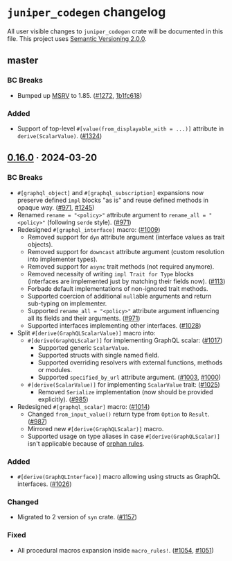 `juniper_codegen` changelog
===========================

All user visible changes to `juniper_codegen` crate will be documented in this file. This project uses [Semantic Versioning 2.0.0].




## master

### BC Breaks

- Bumped up [MSRV] to 1.85. ([#1272], [1b1fc618])

### Added

- Support of top-level `#[value(from_displayable_with = ...)]` attribute in `derive(ScalarValue)`. ([#1324])

[#1272]: /../../pull/1272
[#1324]: /../../pull/1324
[1b1fc618]: /../../commit/1b1fc61879ffdd640d741e187dc20678bf7ab295




## [0.16.0] · 2024-03-20
[0.16.0]: /../../tree/juniper_codegen-v0.16.0/juniper_codegen

### BC Breaks

- `#[graphql_object]` and `#[graphql_subscription]` expansions now preserve defined `impl` blocks "as is" and reuse defined methods in opaque way. ([#971], [#1245])
- Renamed `rename = "<policy>"` attribute argument to `rename_all = "<policy>"` (following `serde` style). ([#971])
- Redesigned `#[graphql_interface]` macro: ([#1009])
    - Removed support for `dyn` attribute argument (interface values as trait objects).
    - Removed support for `downcast` attribute argument (custom resolution into implementer types).
    - Removed support for `async` trait methods (not required anymore).
    - Removed necessity of writing `impl Trait for Type` blocks (interfaces are implemented just by matching their fields now). ([#113])
    - Forbade default implementations of non-ignored trait methods.
    - Supported coercion of additional `null`able arguments and return sub-typing on implementer.
    - Supported `rename_all = "<policy>"` attribute argument influencing all its fields and their arguments. ([#971])
    - Supported interfaces implementing other interfaces. ([#1028])
- Split `#[derive(GraphQLScalarValue)]` macro into: 
    - `#[derive(GraphQLScalar)]` for implementing GraphQL scalar: ([#1017]) 
        - Supported generic `ScalarValue`.
        - Supported structs with single named field.
        - Supported overriding resolvers with external functions, methods or modules.
        - Supported `specified_by_url` attribute argument. ([#1003], [#1000])
    - `#[derive(ScalarValue)]` for implementing `ScalarValue` trait: ([#1025])
        - Removed `Serialize` implementation (now should be provided explicitly). ([#985])
- Redesigned `#[graphql_scalar]` macro: ([#1014])
    - Changed `from_input_value()` return type from `Option` to `Result`. ([#987]) 
    - Mirrored new `#[derive(GraphQLScalar)]` macro.
    - Supported usage on type aliases in case `#[derive(GraphQLScalar)]` isn't applicable because of [orphan rules].

### Added

- `#[derive(GraphQLInterface)]` macro allowing using structs as GraphQL interfaces. ([#1026])

### Changed

- Migrated to 2 version of `syn` crate. ([#1157])

### Fixed

- All procedural macros expansion inside `macro_rules!`. ([#1054], [#1051])

[#113]: /../../issues/113
[#971]: /../../pull/971
[#985]: /../../pull/985
[#987]: /../../pull/987
[#1000]: /../../issues/1000
[#1003]: /../../pull/1003
[#1009]: /../../pull/1009
[#1014]: /../../pull/1014
[#1017]: /../../pull/1017
[#1025]: /../../pull/1025
[#1026]: /../../pull/1026
[#1028]: /../../pull/1028
[#1051]: /../../issues/1051
[#1054]: /../../pull/1054
[#1157]: /../../pull/1157
[#1245]: /../../pull/1245




[MSRV]: https://doc.rust-lang.org/cargo/reference/manifest.html#the-rust-version-field
[orphan rules]: https://doc.rust-lang.org/reference/items/implementations.html#orphan-rules
[Semantic Versioning 2.0.0]: https://semver.org
